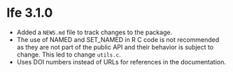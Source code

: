 # lfe 3.1.0

* Added a `NEWS.md` file to track changes to the package.
* The use of NAMED and SET_NAMED in R C code is not recommended as they are not
  part of the public API and their behavior is subject to change. This led to
  change `utils.c`.
* Uses DOI numbers instead of URLs for references in the documentation.
